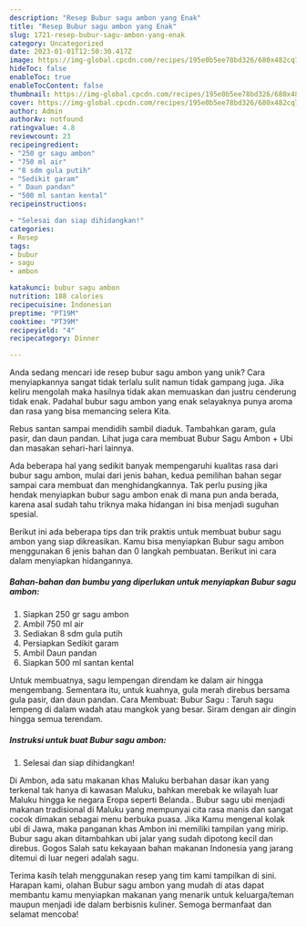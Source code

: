 ```yaml
---
description: "Resep Bubur sagu ambon yang Enak"
title: "Resep Bubur sagu ambon yang Enak"
slug: 1721-resep-bubur-sagu-ambon-yang-enak
category: Uncategorized
date: 2023-01-01T12:50:30.417Z
image: https://img-global.cpcdn.com/recipes/195e0b5ee78bd326/680x482cq70/bubur-sagu-ambon-foto-resep-utama.jpg
hideToc: false
enableToc: true
enableTocContent: false
thumbnail: https://img-global.cpcdn.com/recipes/195e0b5ee78bd326/680x482cq70/bubur-sagu-ambon-foto-resep-utama.jpg
cover: https://img-global.cpcdn.com/recipes/195e0b5ee78bd326/680x482cq70/bubur-sagu-ambon-foto-resep-utama.jpg
author: Admin
authorAv: notfound
ratingvalue: 4.8
reviewcount: 23
recipeingredient:
- "250 gr sagu ambon"
- "750 ml air"
- "8 sdm gula putih"
- "Sedikit garam"
- " Daun pandan"
- "500 ml santan kental"
recipeinstructions:

- "Selesai dan siap dihidangkan!"
categories:
- Resep
tags:
- bubur
- sagu
- ambon

katakunci: bubur sagu ambon 
nutrition: 188 calories
recipecuisine: Indonesian
preptime: "PT19M"
cooktime: "PT39M"
recipeyield: "4"
recipecategory: Dinner

---
```





Anda sedang mencari ide resep bubur sagu ambon yang unik? Cara menyiapkannya sangat tidak terlalu sulit namun tidak gampang juga. Jika keliru mengolah maka hasilnya tidak akan memuaskan dan justru cenderung tidak enak. Padahal bubur sagu ambon yang enak selayaknya punya aroma dan rasa yang bisa memancing selera Kita.





Rebus santan sampai mendidih sambil diaduk. Tambahkan garam, gula pasir, dan daun pandan. Lihat juga cara membuat Bubur Sagu Ambon + Ubi dan masakan sehari-hari lainnya.

Ada beberapa hal yang sedikit banyak mempengaruhi kualitas rasa dari bubur sagu ambon, mulai dari jenis bahan, kedua pemilihan bahan segar sampai cara membuat dan menghidangkannya. Tak perlu pusing jika hendak menyiapkan bubur sagu ambon enak di mana pun anda berada, karena asal sudah tahu triknya maka hidangan ini bisa menjadi suguhan spesial.






Berikut ini ada beberapa tips dan trik praktis untuk membuat bubur sagu ambon yang siap dikreasikan. Kamu bisa menyiapkan Bubur sagu ambon menggunakan 6 jenis bahan dan 0 langkah pembuatan. Berikut ini cara dalam menyiapkan hidangannya.

<!--inarticleads1-->

##### Bahan-bahan dan bumbu yang diperlukan untuk menyiapkan Bubur sagu ambon:

1. Siapkan 250 gr sagu ambon
1. Ambil 750 ml air
1. Sediakan 8 sdm gula putih
1. Persiapkan Sedikit garam
1. Ambil  Daun pandan
1. Siapkan 500 ml santan kental


Untuk membuatnya, sagu lempengan direndam ke dalam air hingga mengembang. Sementara itu, untuk kuahnya, gula merah direbus bersama gula pasir, dan daun pandan. Cara Membuat: Bubur Sagu : Taruh sagu lempeng di dalam wadah atau mangkok yang besar. Siram dengan air dingin hingga semua terendam. 

<!--inarticleads2-->

##### Instruksi untuk buat Bubur sagu ambon:


1. Selesai dan siap dihidangkan!

Di Ambon, ada satu makanan khas Maluku berbahan dasar ikan yang terkenal tak hanya di kawasan Maluku, bahkan merebak ke wilayah luar Maluku hingga ke negara Eropa seperti Belanda.. Bubur sagu ubi menjadi makanan tradisional di Maluku yang mempunyai cita rasa manis dan sangat cocok dimakan sebagai menu berbuka puasa. Jika Kamu mengenal kolak ubi di Jawa, maka panganan khas Ambon ini memiliki tampilan yang mirip. Bubur sagu akan ditambahkan ubi jalar yang sudah dipotong kecil dan direbus. Gogos Salah satu kekayaan bahan makanan Indonesia yang jarang ditemui di luar negeri adalah sagu. 

Terima kasih telah menggunakan resep yang tim kami tampilkan di sini. Harapan kami, olahan Bubur sagu ambon yang mudah di atas dapat membantu kamu menyiapkan makanan yang menarik untuk keluarga/teman maupun menjadi ide dalam berbisnis kuliner. Semoga bermanfaat dan selamat mencoba!
